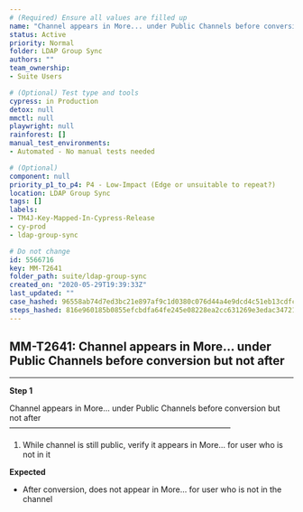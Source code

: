 ```yaml
---
# (Required) Ensure all values are filled up
name: "Channel appears in More... under Public Channels before conversion but not after"
status: Active
priority: Normal
folder: LDAP Group Sync
authors: ""
team_ownership: 
- Suite Users

# (Optional) Test type and tools
cypress: in Production
detox: null
mmctl: null
playwright: null
rainforest: []
manual_test_environments: 
- Automated - No manual tests needed

# (Optional)
component: null
priority_p1_to_p4: P4 - Low-Impact (Edge or unsuitable to repeat?)
location: LDAP Group Sync
tags: []
labels: 
- TM4J-Key-Mapped-In-Cypress-Release
- cy-prod
- ldap-group-sync

# Do not change
id: 5566716
key: MM-T2641
folder_path: suite/ldap-group-sync
created_on: "2020-05-29T19:39:33Z"
last_updated: ""
case_hashed: 96558ab74d7ed3bc21e897af9c1d0380c076d44a4e9dcd4c51eb13cdfcec24c0f411fd23596db9c7bcffaca5e53b0d3b
steps_hashed: 816e960185b0855efcbdfa64fe245e08228ea2cc631269e3edac34721e5838902ca8e533a93bc64df1ffb2373e9c943f
---
```


## MM-T2641: Channel appears in More... under Public Channels before conversion but not after

---

**Step 1**

Channel appears in More... under Public Channels before conversion but not after\
————————————————————————————

1. While channel is still public, verify it appears in More... for user who is not in it

**Expected**

- After conversion, does not appear in More... for user who is not in the channel
